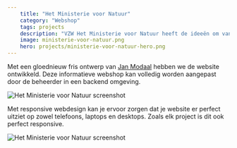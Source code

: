 ```yaml
---
    title: "Het Ministerie voor Natuur"
    category: "Webshop"
    tags: projects
    description: "VZW Het Ministerie voor Natuur heeft de ideeën om van tuinen, bedrijventerreinen en steden bondgenoten van de natuur te maken. En ze helpen die uitvoeren ook."
    image: ministerie-voor-natuur.png
    hero: projects/ministerie-voor-natuur-hero.png
---
```


Met een gloednieuw fris ontwerp van <u>Jan Modaal</u> hebben we de website ontwikkeld. Deze informatieve webshop kan volledig worden aangepast door de beheerder in een backend omgeving.

![Het Ministerie voor Natuur screenshot](../../images/projects/ministerie-screenshot1.png)

Met responsive webdesign kan je ervoor zorgen dat je website er perfect uitziet op zowel telefoons, laptops en desktops. Zoals elk project is dit ook perfect responsive.

![Het Ministerie voor Natuur screenshot](../../images/projects/ministerie-screenshot2.png)